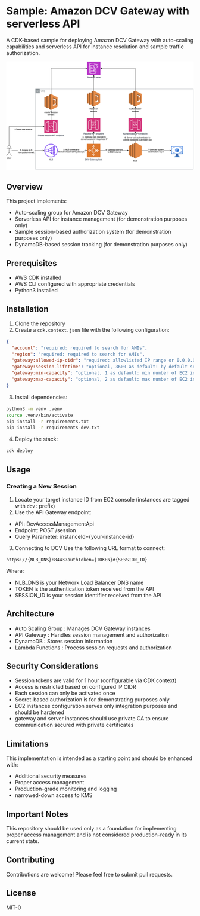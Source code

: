 # Sample: Amazon DCV Gateway with serverless API 

A CDK-based sample for deploying Amazon DCV Gateway with auto-scaling capabilities and serverless API for instance resolution and sample traffic authorization.

![Amazon DCV Gateway Architecture](media/diagram.drawio.png)

## Overview

This project implements:
- Auto-scaling group for Amazon DCV Gateway
- Serverless API for instance management (for demonstration purposes only)
- Sample session-based authorization system (for demonstration purposes only)
- DynamoDB-based session tracking (for demonstration purposes only)

## Prerequisites

- AWS CDK installed
- AWS CLI configured with appropriate credentials
- Python3 installed

## Installation

1. Clone the repository
2. Create a `cdk.context.json` file with the following configuration: 
```json
{
  "account": "required: required to search for AMIs",
  "region": "required: required to search for AMIs",
  "gateway:allowed-ip-cidr": "required: allowlisted IP range or 0.0.0.0/0 for public access",
  "gateway:session-lifetime": "optional, 3600 as default: by default session should be established in 1h or will expire",
  "gateway:min-capacity": "optional, 1 as default: min number of EC2 instances in gateway fleet",
  "gateway:max-capacity": "optional, 2 as default: max number of EC2 instances in gateway fleet"
}
```
3. Install dependencies:
```bash
python3 -m venv .venv
source .venv/bin/activate
pip install -r requirements.txt
pip install -r requirements-dev.txt
```

4. Deploy the stack:
```bash
cdk deploy
```

## Usage

### Creating a New Session

1. Locate your target instance ID from EC2 console (instances are tagged with `dcv:` prefix)
2. Use the API Gateway endpoint:
- API: DcvAccessManagementApi
- Endpoint: POST /session
- Query Parameter: instanceId={your-instance-id}
3. Connecting to DCV
Use the following URL format to connect:
```
https://{NLB_DNS}:8443?authToken={TOKEN}#{SESSION_ID}
```
Where:
- NLB_DNS is your Network Load Balancer DNS name
- TOKEN is the authentication token received from the API
- SESSION_ID is your session identifier received from the API

## Architecture
- Auto Scaling Group : Manages DCV Gateway instances
- API Gateway : Handles session management and authorization
- DynamoDB : Stores session information
- Lambda Functions : Process session requests and authorization


## Security Considerations
- Session tokens are valid for 1 hour (configurable via CDK context)
- Access is restricted based on configured IP CIDR
- Each session can only be activated once
- Secret-based authorization is for demonstrating purposes only
- EC2 instances configuration serves only integration purposes and should be hardened
- gateway and server instances should use private CA to ensure communication secured with private certificates

## Limitations
This implementation is intended as a starting point and should be enhanced with:
- Additional security measures
- Proper access management
- Production-grade monitoring and logging
- narrowed-down access to KMS

## Important Notes
This repository should be used only as a foundation for implementing proper access management and is not considered production-ready in its current state.

## Contributing
Contributions are welcome! Please feel free to submit pull requests.

## License
MIT-0